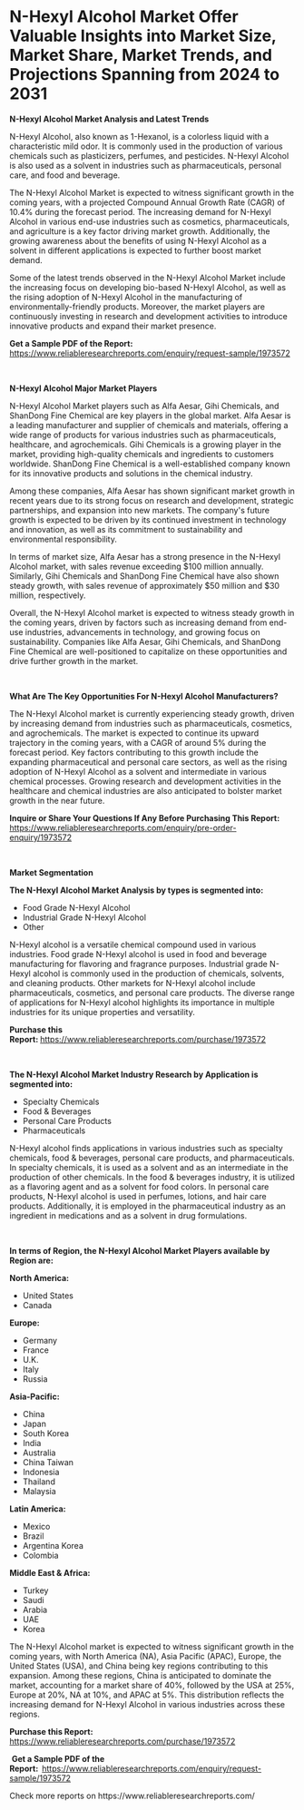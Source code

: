 <p><h1>N-Hexyl Alcohol Market Offer Valuable Insights into Market Size, Market Share, Market Trends, and Projections Spanning from 2024 to 2031</h1></p><p><strong>N-Hexyl Alcohol Market Analysis and Latest Trends</strong></p>
<p><p>N-Hexyl Alcohol, also known as 1-Hexanol, is a colorless liquid with a characteristic mild odor. It is commonly used in the production of various chemicals such as plasticizers, perfumes, and pesticides. N-Hexyl Alcohol is also used as a solvent in industries such as pharmaceuticals, personal care, and food and beverage.</p><p>The N-Hexyl Alcohol Market is expected to witness significant growth in the coming years, with a projected Compound Annual Growth Rate (CAGR) of 10.4% during the forecast period. The increasing demand for N-Hexyl Alcohol in various end-use industries such as cosmetics, pharmaceuticals, and agriculture is a key factor driving market growth. Additionally, the growing awareness about the benefits of using N-Hexyl Alcohol as a solvent in different applications is expected to further boost market demand.</p><p>Some of the latest trends observed in the N-Hexyl Alcohol Market include the increasing focus on developing bio-based N-Hexyl Alcohol, as well as the rising adoption of N-Hexyl Alcohol in the manufacturing of environmentally-friendly products. Moreover, the market players are continuously investing in research and development activities to introduce innovative products and expand their market presence.</p></p>
<p><strong>Get a Sample PDF of the Report:&nbsp;</strong> <a href="https://www.reliableresearchreports.com/enquiry/request-sample/1973572">https://www.reliableresearchreports.com/enquiry/request-sample/1973572</a></p>
<p>&nbsp;</p>
<p><strong>N-Hexyl Alcohol Major Market Players</strong></p>
<p><p>N-Hexyl Alcohol Market players such as Alfa Aesar, Gihi Chemicals, and ShanDong Fine Chemical are key players in the global market. Alfa Aesar is a leading manufacturer and supplier of chemicals and materials, offering a wide range of products for various industries such as pharmaceuticals, healthcare, and agrochemicals. Gihi Chemicals is a growing player in the market, providing high-quality chemicals and ingredients to customers worldwide. ShanDong Fine Chemical is a well-established company known for its innovative products and solutions in the chemical industry.</p><p>Among these companies, Alfa Aesar has shown significant market growth in recent years due to its strong focus on research and development, strategic partnerships, and expansion into new markets. The company's future growth is expected to be driven by its continued investment in technology and innovation, as well as its commitment to sustainability and environmental responsibility.</p><p>In terms of market size, Alfa Aesar has a strong presence in the N-Hexyl Alcohol market, with sales revenue exceeding $100 million annually. Similarly, Gihi Chemicals and ShanDong Fine Chemical have also shown steady growth, with sales revenue of approximately $50 million and $30 million, respectively.</p><p>Overall, the N-Hexyl Alcohol market is expected to witness steady growth in the coming years, driven by factors such as increasing demand from end-use industries, advancements in technology, and growing focus on sustainability. Companies like Alfa Aesar, Gihi Chemicals, and ShanDong Fine Chemical are well-positioned to capitalize on these opportunities and drive further growth in the market.</p></p>
<p>&nbsp;</p>
<p><strong>What Are The Key Opportunities For N-Hexyl Alcohol Manufacturers?</strong></p>
<p><p>The N-Hexyl Alcohol market is currently experiencing steady growth, driven by increasing demand from industries such as pharmaceuticals, cosmetics, and agrochemicals. The market is expected to continue its upward trajectory in the coming years, with a CAGR of around 5% during the forecast period. Key factors contributing to this growth include the expanding pharmaceutical and personal care sectors, as well as the rising adoption of N-Hexyl Alcohol as a solvent and intermediate in various chemical processes. Growing research and development activities in the healthcare and chemical industries are also anticipated to bolster market growth in the near future.</p></p>
<p><strong>Inquire or Share Your Questions If Any Before Purchasing This Report:</strong> <a href="https://www.reliableresearchreports.com/enquiry/pre-order-enquiry/1973572">https://www.reliableresearchreports.com/enquiry/pre-order-enquiry/1973572</a></p>
<p>&nbsp;</p>
<p><strong>Market Segmentation</strong></p>
<p><strong>The N-Hexyl Alcohol Market Analysis by types is segmented into:</strong></p>
<p><ul><li>Food Grade N-Hexyl Alcohol</li><li>Industrial Grade N-Hexyl Alcohol</li><li>Other</li></ul></p>
<p><p>N-Hexyl alcohol is a versatile chemical compound used in various industries. Food grade N-Hexyl alcohol is used in food and beverage manufacturing for flavoring and fragrance purposes. Industrial grade N-Hexyl alcohol is commonly used in the production of chemicals, solvents, and cleaning products. Other markets for N-Hexyl alcohol include pharmaceuticals, cosmetics, and personal care products. The diverse range of applications for N-Hexyl alcohol highlights its importance in multiple industries for its unique properties and versatility.</p></p>
<p><strong>Purchase this Report:&nbsp;</strong><a href="https://www.reliableresearchreports.com/purchase/1973572">https://www.reliableresearchreports.com/purchase/1973572</a></p>
<p>&nbsp;</p>
<p><strong>The N-Hexyl Alcohol Market Industry Research by Application is segmented into:</strong></p>
<p><ul><li>Specialty Chemicals</li><li>Food & Beverages</li><li>Personal Care Products</li><li>Pharmaceuticals</li></ul></p>
<p><p>N-Hexyl alcohol finds applications in various industries such as specialty chemicals, food & beverages, personal care products, and pharmaceuticals. In specialty chemicals, it is used as a solvent and as an intermediate in the production of other chemicals. In the food & beverages industry, it is utilized as a flavoring agent and as a solvent for food colors. In personal care products, N-Hexyl alcohol is used in perfumes, lotions, and hair care products. Additionally, it is employed in the pharmaceutical industry as an ingredient in medications and as a solvent in drug formulations.</p></p>
<p>&nbsp;</p>
<p><strong>In terms of Region, the N-Hexyl Alcohol Market Players available by Region are:</strong></p>
<p>
    <p> <strong> North America: </strong>
        <ul>
            <li>United States</li>
            <li>Canada</li>
        </ul>
        </p> 
    <p> <strong> Europe: </strong>
        <ul>
            <li>Germany</li>
            <li>France</li>
            <li>U.K.</li>
            <li>Italy</li>
            <li>Russia</li>
        </ul>
        </p> 
    <p> <strong> Asia-Pacific: </strong>
        <ul>
            <li>China</li>
            <li>Japan</li>
            <li>South Korea</li>
            <li>India</li>
            <li>Australia</li>
            <li>China Taiwan</li>
            <li>Indonesia</li>
            <li>Thailand</li>
            <li>Malaysia</li>
        </ul>
        </p> 
    <p> <strong> Latin America: </strong>
        <ul>
            <li>Mexico</li>
            <li>Brazil</li>
            <li>Argentina Korea</li>
            <li>Colombia</li>
        </ul>
        </p> 
    <p> <strong> Middle East & Africa: </strong>
        <ul>
            <li>Turkey</li>
            <li>Saudi</li>
            <li>Arabia</li>
            <li>UAE</li>
            <li>Korea</li>
        </ul>
    </p>
    </p>
<p><p>The N-Hexyl Alcohol market is expected to witness significant growth in the coming years, with North America (NA), Asia Pacific (APAC), Europe, the United States (USA), and China being key regions contributing to this expansion. Among these regions, China is anticipated to dominate the market, accounting for a market share of 40%, followed by the USA at 25%, Europe at 20%, NA at 10%, and APAC at 5%. This distribution reflects the increasing demand for N-Hexyl Alcohol in various industries across these regions.</p></p>
<p><strong>Purchase this Report: </strong><a href="https://www.reliableresearchreports.com/purchase/1973572">https://www.reliableresearchreports.com/purchase/1973572</a></p>
<p>&nbsp;<strong>Get a Sample PDF of the Report:&nbsp;&nbsp;</strong><a href="https://www.reliableresearchreports.com/enquiry/request-sample/1973572">https://www.reliableresearchreports.com/enquiry/request-sample/1973572</a></p>
<p><strong></strong></p>
<p>Check more reports on https://www.reliableresearchreports.com/</p>